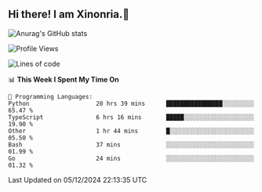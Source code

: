 ## Hi there! I am Xinonria.👋

![Anurag's GitHub stats](https://status-git-main-xinonrias-projects-f26540e3.vercel.app/api?username=xinonria&hide=stars,issues)

<!--START_SECTION:waka-->
![Profile Views](http://img.shields.io/badge/Profile%20Views-65-blue)

![Lines of code](https://img.shields.io/badge/From%20Hello%20World%20I%27ve%20Written-903.8%20thousand%20lines%20of%20code-blue)

📊 **This Week I Spent My Time On** 

```text
💬 Programming Languages: 
Python                   20 hrs 39 mins      ████████████████░░░░░░░░░   65.47 % 
TypeScript               6 hrs 16 mins       █████░░░░░░░░░░░░░░░░░░░░   19.90 % 
Other                    1 hr 44 mins        █░░░░░░░░░░░░░░░░░░░░░░░░   05.50 % 
Bash                     37 mins             ░░░░░░░░░░░░░░░░░░░░░░░░░   01.99 % 
Go                       24 mins             ░░░░░░░░░░░░░░░░░░░░░░░░░   01.32 % 
```


 Last Updated on 05/12/2024 22:13:35 UTC
<!--END_SECTION:waka-->

<!--
**xinonria/xinonria** is a ✨ _special_ ✨ repository because its `README.md` (this file) appears on your GitHub profile.

Here are some ideas to get you started:

- 🔭 I’m currently working on ...
- 🌱 I’m currently learning ...
- 👯 I’m looking to collaborate on ...
- 🤔 I’m looking for help with ...
- 💬 Ask me about ...
- 📫 How to reach me: ...
- 😄 Pronouns: ...
- ⚡ Fun fact: ...
-->
